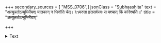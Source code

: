 +++
secondary_sources = [ "MSS_0706",]
jsonClass = "Subhaashita"
text = "अत्युन्नतोऽम्बुभिर्मेघश् चातकान् न धिनोति चेत्।  \nमरुता हृतसर्वस्वः स पश्चात् किं करिश्यति॥"
title = "अत्युन्नतोऽम्बुभिर्मेघश्"

+++

<details><summary>Text</summary>

अत्युन्नतोऽम्बुभिर्मेघश् चातकान् न धिनोति चेत्।  
मरुता हृतसर्वस्वः स पश्चात् किं करिश्यति॥
</details>
